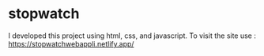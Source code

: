 # stopwatch
I developed this project using html, css, and javascript. To visit the site use : https://stopwatchwebappli.netlify.app/
